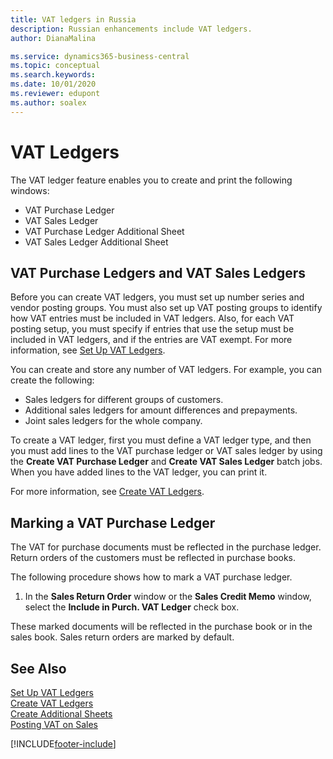 ```yaml
---
title: VAT ledgers in Russia
description: Russian enhancements include VAT ledgers.
author: DianaMalina

ms.service: dynamics365-business-central
ms.topic: conceptual
ms.search.keywords:
ms.date: 10/01/2020
ms.reviewer: edupont
ms.author: soalex
---
```


# VAT Ledgers

The VAT ledger feature enables you to create and print the following windows:

- VAT Purchase Ledger
- VAT Sales Ledger
- VAT Purchase Ledger Additional Sheet
- VAT Sales Ledger Additional Sheet

## VAT Purchase Ledgers and VAT Sales Ledgers

Before you can create VAT ledgers, you must set up number series and vendor posting groups. You must also set up VAT posting groups to identify how VAT entries must be included in VAT ledgers. Also, for each VAT posting setup, you must specify if entries that use the setup must be included in VAT ledgers, and if the entries are VAT exempt. For more information, see [Set Up VAT Ledgers](How-to-Set-Up-VAT-Ledgers.md).

You can create and store any number of VAT ledgers. For example, you can create the following: 

- Sales ledgers for different groups of customers.
- Additional sales ledgers for amount differences and prepayments.
- Joint sales ledgers for the whole company.

To create a VAT ledger, first you must define a VAT ledger type, and then you must add lines to the VAT purchase ledger or VAT sales ledger by using the **Create VAT Purchase Ledger** and **Create VAT Sales Ledger** batch jobs. When you have added lines to the VAT ledger, you can print it.

For more information, see [Create VAT Ledgers](How-to-Create-VAT-Ledgers.md).

## Marking a VAT Purchase Ledger

The VAT for purchase documents must be reflected in the purchase ledger. Return orders of the customers must be reflected in purchase books.

The following procedure shows how to mark a VAT purchase ledger. 

1. In the **Sales Return Order** window or the **Sales Credit Memo** window, select the **Include in Purch. VAT Ledger** check box.

These marked documents will be reflected in the purchase book or in the sales book. Sales return orders are marked by default.

## See Also

[Set Up VAT Ledgers](How-to-Set-Up-VAT-Ledgers.md)  
[Create VAT Ledgers](How-to-Create-VAT-Ledgers.md)  
[Create Additional Sheets](How-to-Create-Additional-Sheets.md)  
[Posting VAT on Sales](Posting-VAT-on-Sales.md)  


[!INCLUDE[footer-include](../../includes/footer-banner.md)]